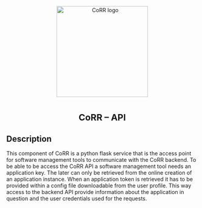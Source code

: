 <p align="center">
    <img src="https://rawgit.com/usnistgov/corr/master/corr-view/frontend/images/logo.svg"
         height="240"
         alt="CoRR logo"
         class="inline">
</p>

<h1> <p align="center"><sup><strong>
CoRR &ndash; API
</strong></sup></p>
</h1>

## Description

This component of CoRR is a python flask service that is the access point for
software management tools to communicate with the CoRR backend. To be able to
be access the CoRR API a software management tool needs an application key.
The later can only be retrieved from the online creation of an application
instance. When an application token is retrieved it has to be provided within
a config file downloadable from the user profile. This way access to the backend
API provide information about the application in question and the user credentials
used for the requests.
